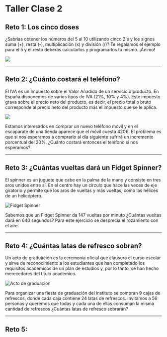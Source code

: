 # Taller Clase 2

## Reto 1: Los cinco doses
¿Sabrías obtener los números del 5 al 10 utilizando cinco 2's y los signos suma (+), resta (-),  multiplicación (x) y división (/)? Te regalamos el ejemplo para el 5 y el resto deberás calcularlos y programarlos tú mismo. ¡Ánimo!

![](https://www.aprendeprogramando.es/images/python/operadores-aritmeticos/reto-3.png)

***

## Reto 2: ¿Cuánto costará el teléfono?
El IVA es un Impuesto sobre el Valor Añadido de un servicio o producto. En España disponemos de varios tipos de IVA (21%, 10% y 4%). Este impuesto grava sobre el precio neto del producto, es decir, el precio total o bruto corresponde al precio neto del producto más el impuesto que se le aplica.

![](https://www.aprendeprogramando.es/images/python/problemas-con-operaciones-basicas/impuestos.png)

Estamos interesados en comprar un nuevo teléfono móvil y en el escaparate de una tienda aparece que el móvil cuesta 420€. El problema es que si nos esperamos a comprarlo al día siguiente sufrirá un incremento porcentual del 20%. ¿Cuánto costará entonces el teléfono si nos esperamos?

***

## Reto 3: ¿Cuántas vueltas dará un Fidget Spinner?

El spinner es un juguete que cabe en la palma de la mano y consiste en tres aros unidos entre sí. En el centro hay un círculo que hace las veces de eje giratorio y permite que los aros de vueltas y más vueltas, como las hélices de un helicóptero.

![Fidget Spinner](https://www.aprendeprogramando.es/images/python/problemas-con-operaciones-basicas/vueltas-por-minuto.png)

Sabemos que un Fidget Spinner da 147 vueltas por minuto ¿Cuántas vueltas dará en 640 segundos? Para este ejercicio se desprecia el rozamiento con el aire.

***

## Reto 4: ¿Cuántas latas de refresco sobran?
Un acto de graduación es la ceremonia oficial que clausura el curso escolar y sirve de reconocimiento a los estudiantes que han completado los requisitos académicos de un plan de estudios y, por lo tanto, se han hecho merecedores del título académico.

![Acto de graduación](https://www.aprendeprogramando.es/images/python/problemas-con-operaciones-basicas/refrescos-sobrantes.png)

Para organizar una fiesta de graduación del instituto se compran 9 cajas de refrescos, donde cada caja contiene 24 latas de refrescos. Invitamos a 56 personas y queremos que todas y cada una de ellas consuman la misma cantidad de refrescos ¿Cuántas latas de refresco sobrarán?

***

## Reto 5: 